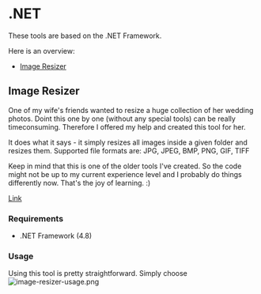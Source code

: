 # .NET
These tools are based on the .NET Framework.

Here is an overview:

 - [Image Resizer](#image-resizer)

## Image Resizer
One of my wife's friends wanted to resize a huge collection of her wedding photos.
Doint this one by one (without any special tools) can be really timeconsuming.
Therefore I offered my help and created this tool for her.

It does what it says - it simply resizes all images inside a given folder and resizes them.
Supported file formats are: JPG, JPEG, BMP, PNG, GIF, TIFF

Keep in mind that this is one of the older tools I've created.
So the code might not be up to my current experience level and I probably do things differently now. That's the joy of learning. :)

[Link](image-resizer)

### Requirements
 - .NET Framework (4.8)
 
### Usage
Using this tool is pretty straightforward.
Simply choose 
![image-resizer-usage.png](/resources/image-resizer-usage.png)